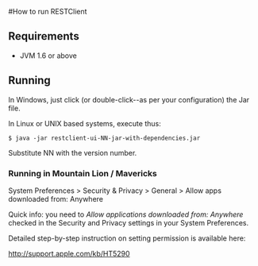 #How to run RESTClient

## Requirements ##

  * JVM 1.6 or above

## Running ##

In Windows, just click (or double-click--as per your configuration) the Jar file.

In Linux or UNIX based systems, execute thus:

```
$ java -jar restclient-ui-NN-jar-with-dependencies.jar
```

Substitute NN with the version number.

### Running in Mountain Lion / Mavericks ###

System Preferences > Security & Privacy > General > Allow apps downloaded from: Anywhere

Quick info: you need to _Allow applications downloaded from: Anywhere_ checked in the Security and Privacy settings in your System Preferences.

Detailed step-by-step instruction on setting permission is available here:

http://support.apple.com/kb/HT5290